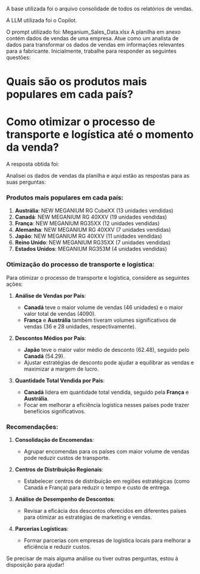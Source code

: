 A base utilizada foi o arquivo consolidade de todos os relatórios de vendas.

A LLM utilizada foi o Copilot.

O prompt utilizado foi:
  Meganium_Sales_Data.xlsx 
A planilha em anexo contém dados de vendas de uma empresa. Atue como um analista de dados para transformar os dados de vendas em informações relevantes para a fabricante.
Inicialmente, trabalhe para responder as seguintes questões: 

# Quais são os produtos mais populares em cada país?
# Como otimizar o processo de transporte e logística até o momento da venda?

A resposta obtida foi:

Analisei os dados de vendas da planilha e aqui estão as respostas para as suas perguntas:

### Produtos mais populares em cada país:
1. **Austrália**: NEW MEGANIUM RG CubeXX (13 unidades vendidas)
2. **Canadá**: NEW MEGANIUM RG 40XXV (19 unidades vendidas)
3. **França**: NEW MEGANIUM RG35XX (12 unidades vendidas)
4. **Alemanha**: NEW MEGANIUM RG 40XXV (7 unidades vendidas)
5. **Japão**: NEW MEGANIUM RG 40XXV (11 unidades vendidas)
6. **Reino Unido**: NEW MEGANIUM RG35XX (7 unidades vendidas)
7. **Estados Unidos**: MEGANIUM RG353M (4 unidades vendidas)

### Otimização do processo de transporte e logística:
Para otimizar o processo de transporte e logística, considere as seguintes ações:

1. **Análise de Vendas por País**:
   - **Canadá** teve o maior volume de vendas (46 unidades) e o maior valor total de vendas (4090).
   - **França** e **Austrália** também tiveram volumes significativos de vendas (36 e 28 unidades, respectivamente).

2. **Descontos Médios por País**:
   - **Japão** teve o maior valor médio de desconto (62.48), seguido pelo **Canadá** (54.29).
   - Ajustar estratégias de desconto pode ajudar a equilibrar as vendas e maximizar a margem de lucro.

3. **Quantidade Total Vendida por País**:
   - **Canadá** lidera em quantidade total vendida, seguido pela **França** e **Austrália**.
   - Focar em melhorar a eficiência logística nesses países pode trazer benefícios significativos.

### Recomendações:
1. **Consolidação de Encomendas**:
   - Agrupar encomendas para os países com maior volume de vendas pode reduzir custos de transporte.

2. **Centros de Distribuição Regionais**:
   - Estabelecer centros de distribuição em regiões estratégicas (como Canadá e França) para reduzir o tempo e custo de entrega.

3. **Análise de Desempenho de Descontos**:
   - Revisar a eficácia dos descontos oferecidos em diferentes países para otimizar as estratégias de marketing e vendas.

4. **Parcerias Logísticas**:
   - Formar parcerias com empresas de logística locais para melhorar a eficiência e reduzir custos.

Se precisar de mais alguma análise ou tiver outras perguntas, estou à disposição para ajudar!

